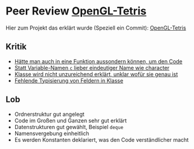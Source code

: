 # Peer Review [OpenGL-Tetris](https://github.com/rpfaeffle/DHBW-Programming-1-Final-Project/tree/4e842d232aa8329d2fd0aef77d4971139f525973)

Hier zum Projekt das erklärt wurde (Speziell ein Commit): [OpenGL-Tetris](https://github.com/rpfaeffle/DHBW-Programming-1-Final-Project/tree/4e842d232aa8329d2fd0aef77d4971139f525973)

## Kritik
- [Hätte man auch in eine Funktion aussondern können, um den Code ](https://github.com/rpfaeffle/DHBW-Programming-1-Final-Project/blob/4e842d232aa8329d2fd0aef77d4971139f525973/src/core/font.py#L44)
- [Statt Variable-Namen `c` lieber eindeutiger Name wie character](https://github.com/rpfaeffle/DHBW-Programming-1-Final-Project/blob/4e842d232aa8329d2fd0aef77d4971139f525973/src/core/font.py#L65)
- [Klasse wird nicht unzureichend erklärt, unklar wofür sie genau ist](https://github.com/rpfaeffle/DHBW-Programming-1-Final-Project/blob/4e842d232aa8329d2fd0aef77d4971139f525973/src/components/shape.py#L11)
- [Fehlende Typisierung von Feldern in Klasse](https://github.com/rpfaeffle/DHBW-Programming-1-Final-Project/blob/4e842d232aa8329d2fd0aef77d4971139f525973/src/core/application.py#L13)
## Lob
- Ordnerstruktur gut angelegt
- Code im Großen und Ganzen sehr gut erklärt
- Datenstrukturen gut gewählt, Beispiel `deque`
- Namensvergebung einheitlich
- Es werden Konstanten deklariert, was den Code verständlicher macht
